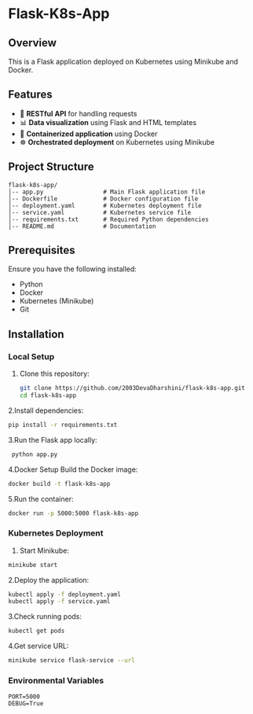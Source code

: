 # **Flask-K8s-App**

## **Overview**
This is a Flask application deployed on Kubernetes using Minikube and Docker.

## **Features**
- 🚀 **RESTful API** for handling requests  
- 📊 **Data visualization** using Flask and HTML templates  
- 🐳 **Containerized application** using Docker  
- ☸️ **Orchestrated deployment** on Kubernetes using Minikube  

## **Project Structure**
```plaintext
flask-k8s-app/  
│-- app.py                 # Main Flask application file  
│-- Dockerfile             # Docker configuration file  
│-- deployment.yaml        # Kubernetes deployment file  
│-- service.yaml           # Kubernetes service file  
│-- requirements.txt       # Required Python dependencies  
│-- README.md              # Documentation
```

## **Prerequisites**

Ensure you have the following installed:
- Python 
- Docker
- Kubernetes (Minikube)
- Git


## Installation

### Local Setup
1. Clone this repository:
   ```sh
   git clone https://github.com/2003DevaDharshini/flask-k8s-app.git
   cd flask-k8s-app
   
   
2.Install dependencies:
   ```sh
   pip install -r requirements.txt
```


3.Run the Flask app locally:
  ```sh
   python app.py
```

4.Docker Setup
 Build the Docker image:
 ```sh
 docker build -t flask-k8s-app
```
5.Run the container:
  ```sh
  docker run -p 5000:5000 flask-k8s-app
```
### Kubernetes Deployment
1. Start Minikube:

```sh
minikube start
```
2.Deploy the application:

```sh
kubectl apply -f deployment.yaml
kubectl apply -f service.yaml
```
3.Check running pods:

```sh
kubectl get pods
```
4.Get service URL:

```sh
minikube service flask-service --url
```

### Environmental Variables
```
PORT=5000
DEBUG=True
```
